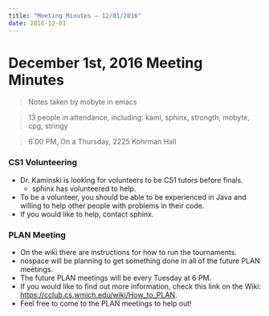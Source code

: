 ```yaml
---
title: "Meeting Minutes – 12/01/2016"
date: 2016-12-01
---
```

# December 1st, 2016 Meeting Minutes
> Notes taken by mobyte in emacs

> 13 people in attendance, including: kami, sphinx, strongth, mobyte, cpg, stringy

> 6:00 PM, On a Thursday, 2225 Kohrman Hall

### CS1 Volunteering
- Dr. Kaminski is looking for volunteers to be CS1 tutors before finals.
  - sphinx has volunteered to help.
- To be a volunteer, you should be able to be experienced in Java and willing to help other people with problems in their code.
- If you would like to help, contact sphinx.

### PLAN Meeting
- On the wiki there are instructions for how to run the tournaments.
- nospace will be planning to get something done in all of the future PLAN meetings.
- The future PLAN meetings will be every Tuesday at 6 PM.
- If you would like to find out more information, check this link on the Wiki: https://cclub.cs.wmich.edu/wiki/How_to_PLAN.
- Feel free to come to the PLAN meetings to help out!
